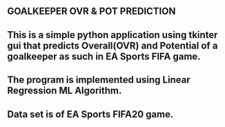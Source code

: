 ## **GOALKEEPER OVR & POT PREDICTION**

## This is a simple python application using tkinter gui that predicts Overall(OVR) and Potential of a goalkeeper as such in EA Sports FIFA game.

## The program is implemented using Linear Regression ML Algorithm.

## Data set is of EA Sports FIFA20 game.

